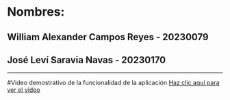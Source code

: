 # Nombres:

## William Alexander Campos Reyes - 20230079  
## José Leví Saravia Navas - 20230170  

---

#Video demostrativo de la funcionalidad de la aplicación
[Haz clic aquí para ver el video](enlace_al_video)
